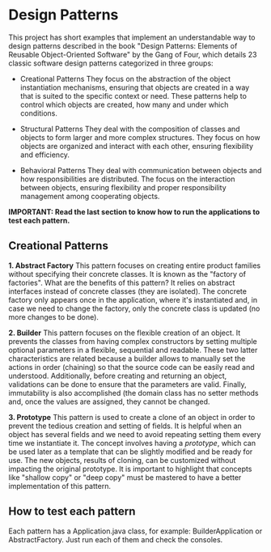# Design Patterns

This project has short examples that implement an understandable way to design patterns described in the book "Design Patterns: Elements of Reusable Object-Oriented Software" by the Gang of Four, which details 23 classic software design patterns categorized in three groups:

* Creational Patterns
They focus on the abstraction of the object instantiation mechanisms, ensuring that objects are created in a way that is suited to the specific context or need. These patterns help to control which objects are created, how many and under which conditions.
* Structural Patterns
They deal with the composition of classes and objects to form larger and more complex structures. They focus on how objects are organized and interact with each other, ensuring flexibility and efficiency.

* Behavioral Patterns
They deal with communication between objects and how responsibilities are distributed. The focus on the interaction between objects, ensuring flexibility and proper responsibility management among cooperating objects.

**IMPORTANT: Read the last section to know how to run the applications to test each pattern.**

## Creational Patterns

**1. Abstract Factory**
This pattern focuses on creating entire product families without specifying their concrete classes. It is known as the "factory of factories". What are the benefits of this pattern? It relies on abstract interfaces instead of concrete classes (they are isolated). The concrete factory only appears once in the application, where it's instantiated and, in case we need to change the factory, only the concrete class is updated (no more changes to be done).

**2. Builder**
This pattern focuses on the flexible creation of an object. It prevents the classes from having complex constructors by setting multiple optional parameters in a flexible, sequential and readable. These two latter characteristics are related because a builder allows to manually set the actions in order (chaining) so that the source code can be easily read and understood. Additionally, before creating and returning an object, validations can be done to ensure that the parameters are valid. Finally, immutability is also accomplished (the domain class has no setter methods and, once the values are assigned, they cannot be changed.

**3. Prototype**
This pattern is used to create a clone of an object in order to prevent the tedious creation and setting of fields. It is helpful when an object has several fields and we need to avoid repeating setting them every time we instantiate it. The concept involves having a *prototype*, which can be used later as a template that can be slightly modified and be ready for use. The new objects, results of cloning, can be customized without impacting the original prototype. It is important to highlight that concepts like "shallow copy" or "deep copy" must be mastered to have a better implementation of this pattern.

## How to test each pattern
Each pattern has a <pattern>Application.java class, for example: BuilderApplication or AbstractFactory. Just run each of them and check the consoles.